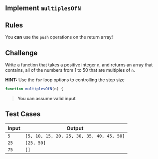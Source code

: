 Implement `multiplesOfN`
---

## Rules

You **can** use the `push` operations on the return array!

## Challenge

Write a function that takes a positive integer `n`, and returns an array that contains, all of the numbers from 1 to 50 that are multiples of `n`.

**HINT:** Use the `for` loop options to controlling the step size

```js
function multiplesOfN(n) {
```

> **You can assume valid input**

## Test Cases

Input | Output
---|---
`5` | `[5, 10, 15, 20, 25, 30, 35, 40, 45, 50]`
`25` | `[25, 50]`
`75` | `[]`